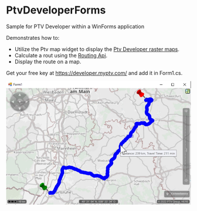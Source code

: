 # PtvDeveloperForms
Sample for PTV Developer within a WinForms application

Demonstrates how to:
* Utilize the Ptv map widget to display the [Ptv Developer raster maps](https://developer.myptv.com/APIs/Map%20Rendering.htm).
* Calculate a rout using the [Routing Api](https://developer.myptv.com/APIs/Routing.htm).
* Display the route on a map.

Get your free key at https://developer.myptv.com/ and add it in Form1.cs.

![screenshot](https://raw.githubusercontent.com/oliverheilig/PtvDeveloperForms/master/screenshot.jpg)
